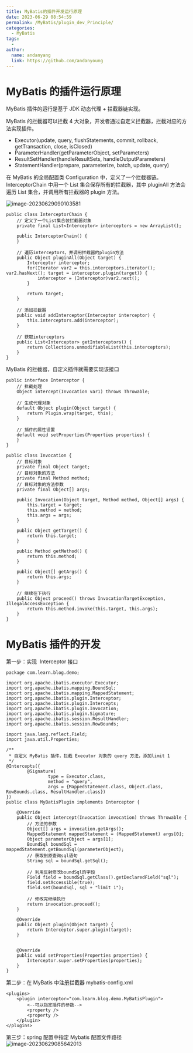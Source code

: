 ```yaml
---
title: MyBatis的插件开发运行原理
date: 2023-06-29 08:54:59
permalink: /MyBatis/plugin_dev_Principle/
categories:
  - MyBatis
tags:
  -
author:
  name: andanyang
  link: https://github.com/andanyoung
---
```


# MyBatis 的插件运行原理

MyBatis 插件的运行是基于 JDK 动态代理 + 拦截器链实现。

MyBatis 的拦截器可以拦截 4 大对象，开发者通过自定义拦截器，拦截对应的方法实现插件。

- Executor(update, query, flushStatements, commit, rollback, getTransaction, close, isClosed)
- ParameterHandler(getParameterObject, setParameters)
- ResultSetHandler(handleResultSets, handleOutputParameters)
- StatementHandler(prepare, parameterize, batch, update, query)

在 MyBatis 的全局配置类 Configuration 中，定义了一个拦截器链。InterceptorChain 中用一个 List 集合保存所有的拦截器，其中 pluginAll 方法会遍历 List 集合，并调用所有拦截器的 plugin 方法。

![image-20230629090103581](../.vuepress/public/Springboot/image-20230629090103581.png)

```
public class InterceptorChain {
    // 定义了一个List集合装拦截器对象
    private final List<Interceptor> interceptors = new ArrayList();

    public InterceptorChain() {
    }

    // 遍历interceptors，并调用拦截器的plugin方法
    public Object pluginAll(Object target) {
        Interceptor interceptor;
        for(Iterator var2 = this.interceptors.iterator(); var2.hasNext(); target = interceptor.plugin(target)) {
            interceptor = (Interceptor)var2.next();
        }

        return target;
    }

    // 添加拦截器
    public void addInterceptor(Interceptor interceptor) {
        this.interceptors.add(interceptor);
    }

    // 获取interceptors
    public List<Interceptor> getInterceptors() {
        return Collections.unmodifiableList(this.interceptors);
    }
}
```

MyBatis 的拦截器，自定义插件就需要实现该接口

```
public interface Interceptor {
    // 拦截处理
    Object intercept(Invocation var1) throws Throwable;

    // 生成代理对象
    default Object plugin(Object target) {
        return Plugin.wrap(target, this);
    }

    // 插件的属性设置
    default void setProperties(Properties properties) {
    }
}
```

```
public class Invocation {
    // 目标对象
    private final Object target;
    // 目标对象的方法
    private final Method method;
    // 目标对象的方法参数
    private final Object[] args;

    public Invocation(Object target, Method method, Object[] args) {
        this.target = target;
        this.method = method;
        this.args = args;
    }

    public Object getTarget() {
        return this.target;
    }

    public Method getMethod() {
        return this.method;
    }

    public Object[] getArgs() {
        return this.args;
    }

    // 继续往下执行
    public Object proceed() throws InvocationTargetException, IllegalAccessException {
        return this.method.invoke(this.target, this.args);
    }
}
```

# MyBatis 插件的开发

第一步：实现  Interceptor 接口

```
package com.learn.blog.demo;

import org.apache.ibatis.executor.Executor;
import org.apache.ibatis.mapping.BoundSql;
import org.apache.ibatis.mapping.MappedStatement;
import org.apache.ibatis.plugin.Interceptor;
import org.apache.ibatis.plugin.Intercepts;
import org.apache.ibatis.plugin.Invocation;
import org.apache.ibatis.plugin.Signature;
import org.apache.ibatis.session.ResultHandler;
import org.apache.ibatis.session.RowBounds;

import java.lang.reflect.Field;
import java.util.Properties;

/**
 * 自定义 MyBatis 插件，拦截 Executor 对象的 query 方法，添加limit 1
 */
@Intercepts({
        @Signature(
                type = Executor.class,
                method = "query",
                args = {MappedStatement.class, Object.class, RowBounds.class, ResultHandler.class})
})
public class MyBatisPlugin implements Interceptor {

    @Override
    public Object intercept(Invocation invocation) throws Throwable {
        // 方法的参数
        Object[] args = invocation.getArgs();
        MappedStatement mappedStatement = (MappedStatement) args[0];
        Object parameterObject = args[1];
        BoundSql boundSql = mappedStatement.getBoundSql(parameterObject);
        // 获取到原查询sql语句
        String sql = boundSql.getSql();

        // 利用反射修改boundSql的字段
        Field field = boundSql.getClass().getDeclaredField("sql");
        field.setAccessible(true);
        field.set(boundSql, sql + "limit 1");

        // 修改完继续执行
        return invocation.proceed();
    }

    @Override
    public Object plugin(Object target) {
        return Interceptor.super.plugin(target);
    }


    @Override
    public void setProperties(Properties properties) {
        Interceptor.super.setProperties(properties);
    }
}
```

第二步：在 MyBatis 中注册拦截器 mybatis-config.xml

```
<plugins>
	<plugin interceptor="com.learn.blog.demo.MyBatisPlugin">
        <--可以指定插件的参数-->
		<property />
		<property />
	</plugin>
</plugins>
```

第三步：spring 配置中指定 Mybatis 配置文件路径  ![image-20230629085642013](../.vuepress/public/Springboot/image-20230629085642013.png)

